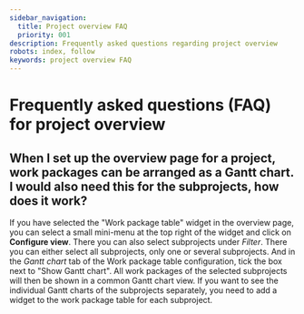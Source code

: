 ```yaml
---
sidebar_navigation:
  title: Project overview FAQ
  priority: 001
description: Frequently asked questions regarding project overview
robots: index, follow
keywords: project overview FAQ
---
```


# Frequently asked questions (FAQ) for project overview

## When I set up the overview page for a project, work packages can be arranged as a Gantt chart. I would also need this for the subprojects, how does it work?

If you have selected the "Work package table" widget in the overview page, you can select a small mini-menu at the top right of the widget and click on **Configure view**. There you can also select subprojects under *Filter*. There you can either select all subprojects, only one or several subprojects. And in the *Gantt chart* tab of the Work package table configuration, tick the box next to "Show Gantt chart". All work packages of the selected subprojects will then be shown in a common Gantt chart view. 
If you want to see the individual Gantt charts of the subprojects separately, you need to add a widget to the work package table for each subproject.